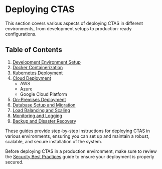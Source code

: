 # Deploying CTAS

This section covers various aspects of deploying CTAS in different environments, from development setups to production-ready configurations.

## Table of Contents

1. [Development Environment Setup](./dev-setup.md)
2. [Docker Containerization](./docker.md)
3. [Kubernetes Deployment](./kubernetes.md)
4. [Cloud Deployment](./cloud-deployment.md)
   - AWS
   - Azure
   - Google Cloud Platform
5. [On-Premises Deployment](./on-premises.md)
6. [Database Setup and Migration](./database-setup.md)
7. [Load Balancing and Scaling](./load-balancing.md)
8. [Monitoring and Logging](./monitoring.md)
9. [Backup and Disaster Recovery](./backup-recovery.md)

These guides provide step-by-step instructions for deploying CTAS in various environments, ensuring you can set up and maintain a robust, scalable, and secure installation of the system.

Before deploying CTAS in a production environment, make sure to review the [Security Best Practices](./security-best-practices.md) guide to ensure your deployment is properly secured.